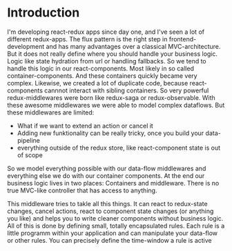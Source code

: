 
# Introduction

I'm developing react-redux apps since day one, and I've seen a lot of different redux-apps. The flux pattern is the right step in frontend-development and has many advantages over a classical MVC-architecture. But it does not really define where you should handle your business logic. Logic like state hydration from url or handling fallbacks. So we tend to handle this logic in our react-components. Most likely in so called container-components. And these containers quickly became very complex. Likewise, we created a lot of duplicate code, because react-components cannnot interact with sibling containers. So very powerful redux-middlewares were born like redux-saga or redux-observable. With these awesome middlewares we were able to model complex dataflows. But these middlewares are limited:

- What if we want to extend an action or cancel it
- Adding new funktionality can be really tricky, once you build your data-pipeline
- everything outside of the redux store, like react-component state is out of scope 

So we model everything possible with our data-flow middlewares and everything else we do with our container components. At the end our business logic lives in two places: Containers and middleware. There is no true MVC-like controller that has access to anything.

This middleware tries to takle all this things. It can react to redux-state changes, cancel actions, react to component state changes (or anything you like) and helps you to write cleaner components without business logic.
All of this is done by defining small, totally encapsulated rules. Each rule is a little programm within your application and can manipulate your data-flow or other rules. You can precisely define the time-window a rule is active

